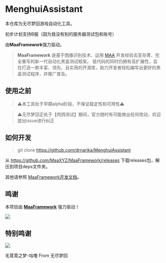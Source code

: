 
# MenghuiAssistant


本仓库为无尽梦回游戏自动化工具。

初步计划支持B服（因为我没有别的服务器测试包和账号）

由**MaaFramework**强力驱动。

> **MaaFramework** 是基于图像识别技术、运用 [MAA](https://github.com/MaaAssistantArknights/MaaAssistantArknights) 开发经验去芜存菁、完全重写的新一代自动化黑盒测试框架。
> 低代码的同时仍拥有高扩展性，旨在打造一款丰富、领先、且实用的开源库，助力开发者轻松编写出更好的黑盒测试程序，并推广普及。


## 使用之前
>⚠本工具处于早期alpha阶段，不保证稳定性和可用性⚠

>⚠无尽梦回正处于【肉鸽测试】期间，官方随时有可能做出任何改动，欢迎提出issue进行纠正


## 如何开发
>git clone https://github.com/drnarika/MenghuiAssistant

从 https://github.com/MaaXYZ/MaaFramework/releases 下载releases包，解压到项目deps文件夹。

其他请参照 [MaaFramework开发文档](https://github.com/MaaXYZ/MaaFramework/blob/main/docs/zh_cn/1.1-%E5%BF%AB%E9%80%9F%E5%BC%80%E5%A7%8B.md)。

## 鸣谢

本项目由 **[MaaFramework](https://github.com/MaaXYZ/MaaFramework)** 强力驱动！

<a href="https://github.com/drnarika/MenghuiAssistant/graphs/contributors">
  <img src="https://contrib.rocks/image?repo=drnarika/MenghuiAssistant&max=1000" />
</a>

## 特别鸣谢
<img src="gulu.gif"></img>

毛茸茸之梦-咕噜 From 无尽梦回